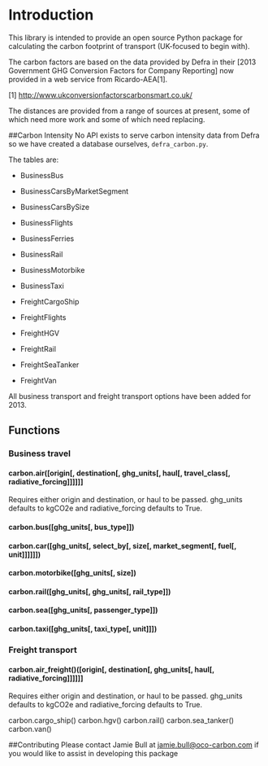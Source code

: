 # Introduction

This library is intended to provide an open source Python package for calculating the carbon footprint of transport (UK-focused to begin with).

The carbon factors are based on the data provided by Defra in their [2013 Government GHG Conversion Factors for Company Reporting] now provided in a web service from Ricardo-AEA[1].

[1] http://www.ukconversionfactorscarbonsmart.co.uk/

The distances are provided from a range of sources at present, some of which need more work and some of which need replacing.

##Carbon Intensity
No API exists to serve carbon intensity data from Defra so we have created a database ourselves, `defra_carbon.py`.

The tables are:

- BusinessBus

- BusinessCarsByMarketSegment

- BusinessCarsBySize

- BusinessFlights

- BusinessFerries

- BusinessRail

- BusinessMotorbike

- BusinessTaxi

- FreightCargoShip

- FreightFlights

- FreightHGV

- FreightRail

- FreightSeaTanker

- FreightVan

All business transport and freight transport options have been added for 2013.

## Functions

### Business travel
#### carbon.air([origin[, destination[, ghg_units[, haul[, travel_class[, radiative_forcing]]]]]]
Requires either origin and destination, or haul to be passed. ghg_units defaults to kgCO2e and radiative_forcing defaults to True.
#### carbon.bus([ghg_units[, bus_type]])
#### carbon.car([ghg_units[, select_by[, size[, market_segment[, fuel[, unit]]]]]])
#### carbon.motorbike([ghg_units[, size])
#### carbon.rail([ghg_units[, ghg_units[, rail_type]])
#### carbon.sea([ghg_units[, passenger_type]])
#### carbon.taxi([ghg_units[, taxi_type[, unit]]])

### Freight transport
#### carbon.air_freight()([origin[, destination[, ghg_units[, haul[, radiative_forcing]]]]]]

Requires either origin and destination, or haul to be passed. ghg_units defaults to kgCO2e and radiative_forcing defaults to True.

carbon.cargo_ship()
carbon.hgv()
carbon.rail()
carbon.sea_tanker()
carbon.van()


##Contributing
Please contact Jamie Bull at jamie.bull@oco-carbon.com if you would like to assist in developing this package

